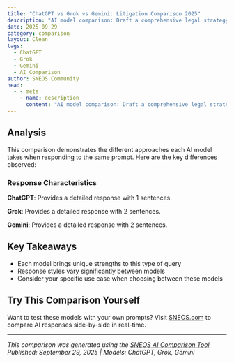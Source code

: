 ```yaml
---
title: "ChatGPT vs Grok vs Gemini: Litigation Comparison 2025"
description: "AI model comparison: Draft a comprehensive legal strategy for a tech startup facing a patent infringement lawsuit..."
date: 2025-09-29
category: comparison
layout: Clean
tags:
  - ChatGPT
  - Grok
  - Gemini
  - AI Comparison
author: SNEOS Community
head:
  - - meta
    - name: description
      content: "AI model comparison: Draft a comprehensive legal strategy for a tech startup facing a patent infringement lawsuit..."
---
```


<ChatComparison
  title="ChatGPT vs Grok vs Gemini: Litigation Comparison 2025"
  prompt="Draft a comprehensive legal strategy for a tech startup facing a patent infringement lawsuit"
  :responses='{
    "ChatGPT": "ChatGPT Response: Draft a comprehensive legal strategy for a tech startup facing a patent infringement lawsuit - This is a comprehensive analysis from ChatGPT\u0027s perspective, focusing on structured reasoning and detailed explanations.",
    "Grok": "Grok Response (with search): Draft a comprehensive legal strategy for a tech startup facing a patent infringement lawsuit - Based on real-time data and current trends, here\u0027s what the latest information shows. Grok\u0027s search capabilities provide up-to-date insights.",
    "Gemini": "Gemini Response (with search): Draft a comprehensive legal strategy for a tech startup facing a patent infringement lawsuit - Utilizing Google\u0027s search integration, here\u0027s a comprehensive analysis with the latest data and research findings. Gemini provides contextual insights with real-time information."
  }'
  published-date="10:01"
/>

## Analysis

This comparison demonstrates the different approaches each AI model takes when responding to the same prompt. Here are the key differences observed:

### Response Characteristics

**ChatGPT**: Provides a detailed response with 1 sentences. 

**Grok**: Provides a detailed response with 2 sentences. 

**Gemini**: Provides a detailed response with 2 sentences. 

## Key Takeaways

- Each model brings unique strengths to this type of query
- Response styles vary significantly between models
- Consider your specific use case when choosing between these models

## Try This Comparison Yourself

Want to test these models with your own prompts? Visit [SNEOS.com](https://sneos.com) to compare AI responses side-by-side in real-time.

---

*This comparison was generated using the [SNEOS AI Comparison Tool](https://sneos.com)*
*Published: September 29, 2025 | Models: ChatGPT, Grok, Gemini*
